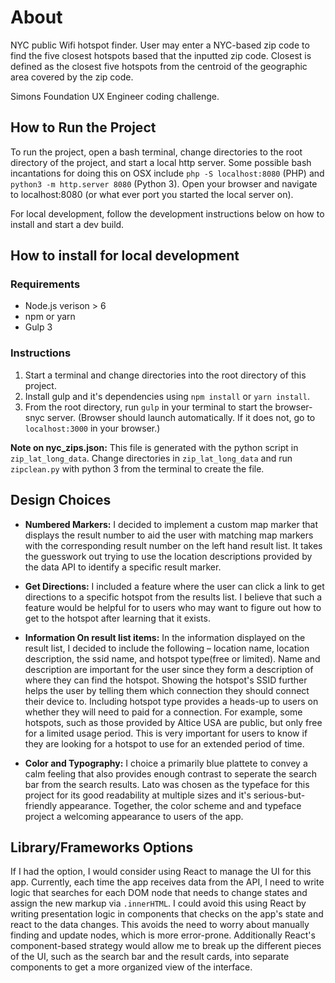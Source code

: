 # About

NYC public Wifi hotspot finder. User may enter a NYC-based zip code to find the five closest hotspots based that the inputted zip code. Closest is defined as the closest five hotspots from the centroid of the geographic area covered by the zip code.

Simons Foundation UX Engineer coding challenge.

## How to Run the Project

To run the project, open a bash terminal, change directories to the root directory of the project, and start a local http server. Some possible bash incantations for doing this on OSX include `php -S localhost:8080` (PHP) and `python3 -m http.server 8080` (Python 3). Open your browser and navigate to localhost:8080 (or what ever port you started the local server on).

For local development, follow the development instructions below on how to install and start a dev build.

## How to install for local development

### Requirements
* Node.js verison > 6
* npm or yarn
* Gulp 3

### Instructions
1. Start a terminal and change directories into the root directory of this project.
2. Install gulp and it's dependencies using `npm install` or `yarn install`.
3. From the root directory, run `gulp` in your terminal to start the browser-snyc server. (Browser should launch automatically. If it does not, go to `localhost:3000` in your browser.)

**Note on nyc_zips.json:** This file is generated with the python script in `zip_lat_long_data`. Change directories in `zip_lat_long_data` and run `zipclean.py` with python 3 from the terminal to create the file.

## Design Choices
- **Numbered Markers:** I decided to implement a custom map marker that displays the result number to aid the user with matching map markers with the corresponding result number on the left hand result list. It takes the guesswork out trying to use the location descriptions provided by the data API to identify a specific result marker.

- **Get Directions:** I included a feature where the user can click a link to get directions to a specific hotspot from the results list. I believe that such a feature would be helpful for to users who may want to figure out how to get to the hotspot after learning that it exists.

- **Information On result list items:** In the information displayed on the result list, I decided to include the following – location name, location description, the ssid name, and hotspot type(free or limited). Name and description are important for the user since they form a description of where they can find the hotspot. Showing the hotspot's SSID further helps the user by telling them which connection they should connect their device to. Including hotspot type provides a heads-up to users on whether they will need to paid for a connection. For example, some hotspots, such as those provided by Altice USA are public, but only free for a limited usage period. This is very important for users to know if they are looking for a hotspot to use for an extended period of time.

- **Color and Typography:** I choice a primarily blue plattete to convey a calm feeling that also provides enough contrast to seperate the search bar from the search results. Lato was chosen as the typeface for this project for its good readability at multiple sizes and it's serious-but-friendly appearance. Together, the color scheme and and typeface project a welcoming appearance to users of the app.

## Library/Frameworks Options
If I had the option, I would consider using React to manage the UI for this app. Currently, each time the app receives data from the API, I need to write logic that searches for each DOM node that needs to change states and assign the new markup via `.innerHTML`. I could avoid this using React by writing presentation logic in components that checks on the app's state and react to the data changes. This avoids the need to worry about manually finding and update nodes, which is more error-prone. Additionally React's component-based strategy would allow me to break up the different pieces of the UI, such as the search bar and the result cards, into separate components to get a more organized view of the interface.